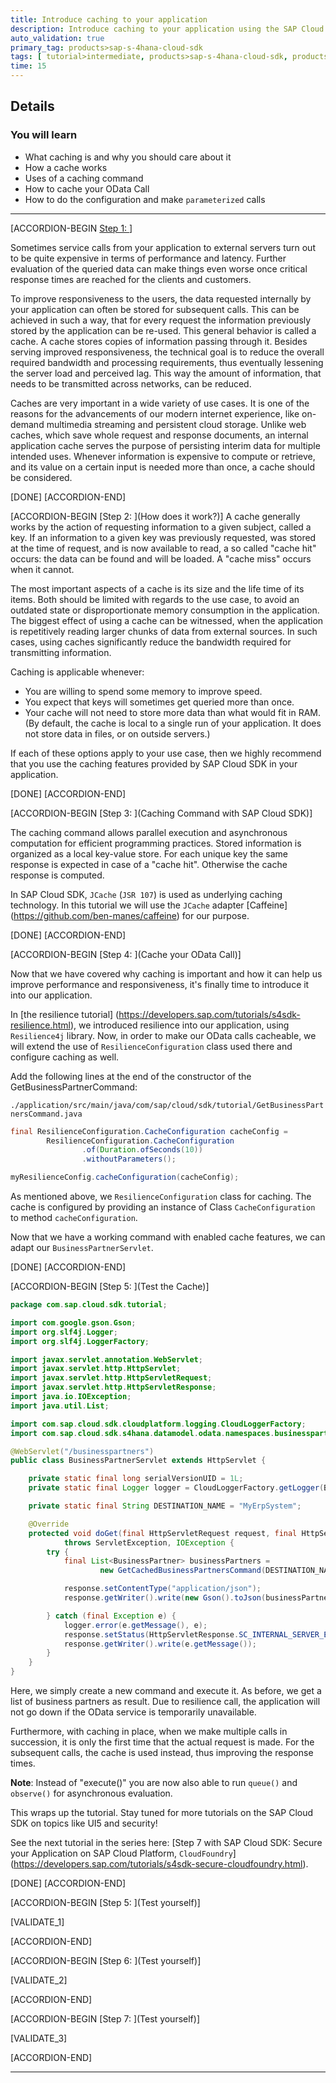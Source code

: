 ```yaml
---
title: Introduce caching to your application
description: Introduce caching to your application using the SAP Cloud SDK.
auto_validation: true
primary_tag: products>sap-s-4hana-cloud-sdk
tags: [ tutorial>intermediate, products>sap-s-4hana-cloud-sdk, products>sap-cloud-sdk, products>sap-cloud-platform, topic>cloud, topic>java ]
time: 15
---
```



## Details
### You will learn
  - What caching is and why you should care about it
  - How a cache works
  - Uses of a caching command
  - How to cache your OData Call
  - How to do the configuration and make `parameterized` calls


---

[ACCORDION-BEGIN [Step 1: ](Caches)]

Sometimes service calls from your application to external servers turn out to be quite expensive in terms of performance and latency. Further evaluation of the queried data can make things even worse once critical response times are reached for the clients and customers.

To improve responsiveness to the users, the data requested internally by your application can often be stored for subsequent calls. This can be achieved in such a way, that for every request the information previously stored by the application can be re-used. This general behavior is called a cache. A cache stores copies of information passing through it. Besides serving improved responsiveness, the technical goal is to reduce the overall required bandwidth and processing requirements, thus eventually lessening the server load and perceived lag. This way the amount of information, that needs to be transmitted across networks, can be reduced.

Caches are very important in a wide variety of use cases. It is one of the reasons for the advancements of our modern internet experience, like on-demand multimedia streaming and persistent cloud storage. Unlike web caches, which save whole request and response documents, an internal application cache serves the purpose of persisting interim data for multiple intended uses. Whenever information is expensive to compute or retrieve, and its value on a certain input is needed more than once, a cache should be considered.

[DONE]
[ACCORDION-END]

[ACCORDION-BEGIN [Step 2: ](How does it work?)]
A cache generally works by the action of requesting information to a given subject, called a key. If an information to a given key was previously requested, was stored at the time of request, and is now available to read, a so called "cache hit" occurs: the data can be found and will be loaded. A "cache miss" occurs when it cannot.

The most important aspects of a cache is its size and the life time of its items. Both should be limited with regards
 to the use case, to avoid an outdated state or disproportionate memory consumption in the application. The biggest
 effect of using a cache can be witnessed, when the application is repetitively reading larger chunks of data from
 external sources. In such cases, using caches significantly reduce the bandwidth required for transmitting
 information.

Caching is applicable whenever:

- You are willing to spend some memory to improve speed.
- You expect that keys will sometimes get queried more than once.
- Your cache will not need to store more data than what would fit in RAM. (By default, the cache is local to a single run of your application. It does not store data in files, or on outside servers.)


If each of these options apply to your use case, then we highly recommend that you use the caching features provided by
SAP Cloud SDK in your application.


[DONE]
[ACCORDION-END]


[ACCORDION-BEGIN [Step 3: ](Caching Command with SAP Cloud SDK)]

The caching command allows parallel execution and asynchronous computation for efficient programming practices.
Stored information is organized as a local key-value store. For each unique key the same response is expected in case
 of a "cache hit". Otherwise the cache response is computed.

In SAP Cloud SDK, `JCache` (`JSR 107`) is used as underlying caching technology. In this tutorial we will
use the `JCache` adapter [Caffeine] (https://github.com/ben-manes/caffeine) for our purpose.

[DONE]
[ACCORDION-END]

[ACCORDION-BEGIN [Step 4: ](Cache your OData Call)]

Now that we have covered why caching is important and how it can help us improve performance and responsiveness, it's finally time to introduce it into our application.

In [the resilience tutorial] (https://developers.sap.com/tutorials/s4sdk-resilience.html), we introduced resilience
into our application, using `Resilience4j` library. Now, in order to make our OData calls cacheable, we will extend
the use of `ResilienceConfiguration` class used there and configure caching as well.

Add the following lines at the end of the constructor of the GetBusinessPartnerCommand:

`./application/src/main/java/com/sap/cloud/sdk/tutorial/GetBusinessPartnersCommand.java`

```java
final ResilienceConfiguration.CacheConfiguration cacheConfig =
        ResilienceConfiguration.CacheConfiguration
                .of(Duration.ofSeconds(10))
                .withoutParameters();

myResilienceConfig.cacheConfiguration(cacheConfig);                         
```

As mentioned above, we  `ResilienceConfiguration` class for caching. The cache is configured by providing an instance of Class `CacheConfiguration` to method `cacheConfiguration`.

Now that we have a working command with enabled cache features, we can adapt our `BusinessPartnerServlet`.

[DONE]
[ACCORDION-END]

[ACCORDION-BEGIN [Step 5: ](Test the Cache)]

```java
package com.sap.cloud.sdk.tutorial;

import com.google.gson.Gson;
import org.slf4j.Logger;
import org.slf4j.LoggerFactory;

import javax.servlet.annotation.WebServlet;
import javax.servlet.http.HttpServlet;
import javax.servlet.http.HttpServletRequest;
import javax.servlet.http.HttpServletResponse;
import java.io.IOException;
import java.util.List;

import com.sap.cloud.sdk.cloudplatform.logging.CloudLoggerFactory;
import com.sap.cloud.sdk.s4hana.datamodel.odata.namespaces.businesspartner.BusinessPartner;

@WebServlet("/businesspartners")
public class BusinessPartnerServlet extends HttpServlet {

    private static final long serialVersionUID = 1L;
    private static final Logger logger = CloudLoggerFactory.getLogger(BusinessPartnerServlet.class);

    private static final String DESTINATION_NAME = "MyErpSystem";

    @Override
    protected void doGet(final HttpServletRequest request, final HttpServletResponse response)
            throws ServletException, IOException {
        try {
            final List<BusinessPartner> businessPartners =
                    new GetCachedBusinessPartnersCommand(DESTINATION_NAME, new DefaultBusinessPartnerService ).execute();

            response.setContentType("application/json");
            response.getWriter().write(new Gson().toJson(businessPartners));

        } catch (final Exception e) {
            logger.error(e.getMessage(), e);
            response.setStatus(HttpServletResponse.SC_INTERNAL_SERVER_ERROR);
            response.getWriter().write(e.getMessage());
        }
    }
}
```
Here, we simply create a new command and execute it. As before, we get a list of business partners as result. Due to
resilience call, the application will not go down if the OData service is temporarily unavailable.

Furthermore, with caching in place, when we make multiple calls in succession, it is only the first time that the
actual request is made. For the subsequent calls, the cache is used instead, thus improving the response times.

**Note**: Instead of "execute()" you are now also able to run `queue()` and `observe()` for asynchronous evaluation.

This wraps up the tutorial. Stay tuned for more tutorials on the SAP Cloud SDK on topics like UI5 and security!

See the next tutorial in the series here: [Step 7 with SAP Cloud SDK: Secure your Application on SAP Cloud Platform, `CloudFoundry`] (https://developers.sap.com/tutorials/s4sdk-secure-cloudfoundry.html).

[DONE]
[ACCORDION-END]

[ACCORDION-BEGIN [Step 5: ](Test yourself)]

[VALIDATE_1]

[ACCORDION-END]

[ACCORDION-BEGIN [Step 6: ](Test yourself)]

[VALIDATE_2]

[ACCORDION-END]

[ACCORDION-BEGIN [Step 7: ](Test yourself)]

[VALIDATE_3]

[ACCORDION-END]

---
